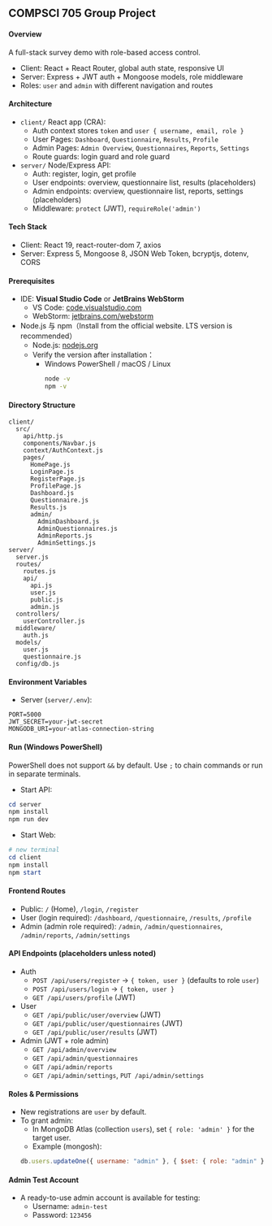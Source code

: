 ## COMPSCI 705 Group Project

#### Overview
A full-stack survey demo with role-based access control.
- Client: React + React Router, global auth state, responsive UI
- Server: Express + JWT auth + Mongoose models, role middleware
- Roles: `user` and `admin` with different navigation and routes

#### Architecture
- `client/` React app (CRA):
  - Auth context stores `token` and `user { username, email, role }`
  - User Pages: `Dashboard`, `Questionnaire`, `Results`, `Profile`
  - Admin Pages: `Admin Overview`, `Questionnaires`, `Reports`, `Settings`
  - Route guards: login guard and role guard
- `server/` Node/Express API:
  - Auth: register, login, get profile
  - User endpoints: overview, questionnaire list, results (placeholders)
  - Admin endpoints: overview, questionnaire list, reports, settings (placeholders)
  - Middleware: `protect` (JWT), `requireRole('admin')`

#### Tech Stack
- Client: React 19, react-router-dom 7, axios
- Server: Express 5, Mongoose 8, JSON Web Token, bcryptjs, dotenv, CORS

#### Prerequisites 
- IDE: **Visual Studio Code** or **JetBrains WebStorm**
  - VS Code: [code.visualstudio.com](https://code.visualstudio.com/)
  - WebStorm: [jetbrains.com/webstorm](https://www.jetbrains.com/webstorm/)
- Node.js 与 npm（Install from the official website. LTS version is recommended）
  - Node.js: [nodejs.org](https://nodejs.org/)
  - Verify the version after installation：
    - Windows PowerShell / macOS / Linux
      ```bash
      node -v
      npm -v
      ```

#### Directory Structure
```
client/
  src/
    api/http.js
    components/Navbar.js
    context/AuthContext.js
    pages/
      HomePage.js
      LoginPage.js
      RegisterPage.js
      ProfilePage.js
      Dashboard.js
      Questionnaire.js
      Results.js
      admin/
        AdminDashboard.js
        AdminQuestionnaires.js
        AdminReports.js
        AdminSettings.js
server/
  server.js
  routes/
    routes.js
    api/
      api.js
      user.js
      public.js
      admin.js
  controllers/
    userController.js
  middleware/
    auth.js
  models/
    user.js
    questionnaire.js
  config/db.js
```

#### Environment Variables
- Server (`server/.env`):
```
PORT=5000
JWT_SECRET=your-jwt-secret
MONGODB_URI=your-atlas-connection-string
```


#### Run (Windows PowerShell)
PowerShell does not support `&&` by default. Use `;` to chain commands or run in separate terminals.
- Start API:
```powershell
cd server 
npm install
npm run dev
```
- Start Web:
```powershell
# new terminal
cd client 
npm install 
npm start
```

#### Frontend Routes
- Public: `/` (Home), `/login`, `/register`
- User (login required): `/dashboard`, `/questionnaire`, `/results`, `/profile`
- Admin (admin role required): `/admin`, `/admin/questionnaires`, `/admin/reports`, `/admin/settings`

#### API Endpoints (placeholders unless noted)
- Auth
  - `POST /api/users/register` → `{ token, user }` (defaults to role `user`)
  - `POST /api/users/login` → `{ token, user }`
  - `GET /api/users/profile` (JWT)
- User
  - `GET /api/public/user/overview` (JWT)
  - `GET /api/public/user/questionnaires` (JWT)
  - `GET /api/public/user/results` (JWT)
- Admin (JWT + role admin)
  - `GET /api/admin/overview`
  - `GET /api/admin/questionnaires`
  - `GET /api/admin/reports`
  - `GET /api/admin/settings`, `PUT /api/admin/settings`

#### Roles & Permissions
- New registrations are `user` by default.
- To grant admin:
  - In MongoDB Atlas (collection `users`), set `{ role: 'admin' }` for the target user.
  - Example (mongosh):
  ```js
  db.users.updateOne({ username: "admin" }, { $set: { role: "admin" }})
  ```

#### Admin Test Account
- A ready-to-use admin account is available for testing:
  - Username: `admin-test`
  - Password: `123456`

